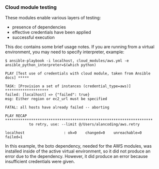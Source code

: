 ### Cloud module testing

These modules enable various layers of testing:

 - presence of dependencies
 - effective credentials have been applied
 - successful execution

This doc contains some brief usage notes. If you are running from
a virtual environment, you may need to specify interpreter, example:

```
$ ansible-playbook -i localhost, cloud_modules/aws.yml -e ansible_python_interpreter=$(which python)

PLAY [Test use of credentials with cloud module, taken from Ansible docs] ***** 

TASK: [Provision a set of instances (credential_type=aws)] ******************** 
failed: [localhost] => {"failed": true}
msg: Either region or ec2_url must be specified

FATAL: all hosts have already failed -- aborting

PLAY RECAP ******************************************************************** 
           to retry, use: --limit @/Users/alancoding/aws.retry

localhost                  : ok=0    changed=0    unreachable=0    failed=1   
```

In this example, the boto dependency, needed for the AWS modules, was
installed inside of the active virtual environment,
so it did not produce an error due to the dependency. However, it
did produce an error because insufficient credentials were given.
